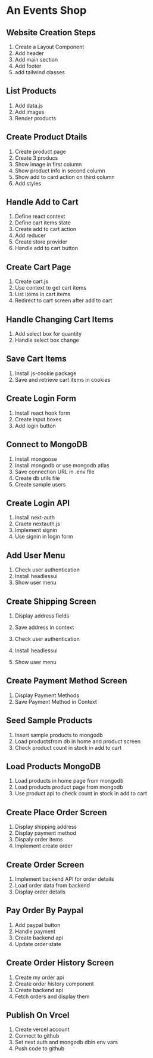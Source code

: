 # An Events Shop

## Website Creation Steps

1. Create a Layout Component
2. Add header
3. Add main section
4. Add footer
5. add tailwind classes

## List Products

1. Add data.js
2. Add images
3. Render products

## Create Product Dtails

1. Create product page
2. Create 3 producs
3. Show image in first column
4. Show product info in second column
5. Show add to card action on third column
6. Add styles

## Handle Add to Cart

1. Define react context
2. Define cart items state
3. Create add to cart action
4. Add reducer
5. Create store provider
6. Handle add to cart button

## Create Cart Page

1. Create cart.js
2. Use context to get cart items
3. List items in cart items
4. Redirect to cart screen after add to cart

## Handle Changing Cart Items

1. Add select box for quantity
2. Handle select box change

## Save Cart Items

1. Install js-cookie package
2. Save and retrieve cart items in cookies

## Create Login Form

1. Install react hook form
2. Create input boxes
3. Add login button

## Connect to MongoDB

1. Install mongoose
2. Install mongodb or use mongodb atlas
3. Save connection URL in .env file
4. Create db utils file
5. Create sample users

## Create Login API

1. Install next-auth
2. Craete nextauth.js
3. Implement signin
4. Use signin in login form

## Add User Menu

1. Check user authentication
2. Install headlessui
3. Show user menu

## Create Shipping Screen

1. Display address fields
2. Save address in context

3. Check user authentication
4. Install headlessui
5. Show user menu

## Create Payment Method Screen

1. Display Payment Methods
2. Save Payment Method in Context

## Seed Sample Products

1. Insert sample products to mongodb
2. Load productsfrom db in home and product screen
3. Check product count in stock in add to cart

## Load Products MongoDB

1. Load products in home page from mongodb
2. Load products product page from mongodb
3. Use product api to check count in stock in add to cart

## Create Place Order Screen

1. Display shipping address
2. Display payment method
3. Dispaly order items
4. Implement create order

## Create Order Screen

1. Implement backend API for order details
2. Load order data from backend
3. Display order details

## Pay Order By Paypal

1. Add paypal button
2. Handle payment
3. Create backend api
4. Update order state

## Create Order History Screen

1. Create my order api
2. Create order history component
3. Create backend api
4. Fetch orders and display them

## Publish On Vrcel

1. Create vercel account
2. Connect to github
3. Set next auth and mongodb dbin env vars
4. Push code to github
